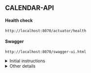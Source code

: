 ## CALENDAR-API

#### Health check
```
http://localhost:8070/actuator/health
```
#### Swagger
```
http://localhost:8070/swagger-ui.html
```

<details>
  <summary>Initial instructions</summary>

#### Build
```
./gradlew clean build      
```
#### Local MongoDB
```
docker run -d -p 27017:27017 --name calendar-mongo-local mongo:4.0.10
``` 
#### Local boot
```
./gradlew bootRun --args="--spring.profiles.active=local  
```
#### Creating initial data
```
sudo chmod +x ./create-initial-data.sh
./create-initial-data.sh
```
#### Docker
```
docker compose up
```

</details>

<details>
  <summary>Other details</summary>

#### Time format
```
24-hour clock
```
#### Check calendar avaliability
```
http://localhost:8070/availability?personName=Interviewer1&dayOfWeek=FRIDAY
```

</details>